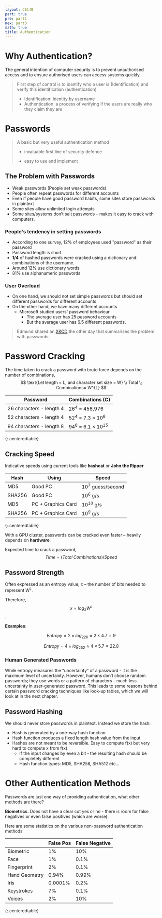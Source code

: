 ```yaml
---
layout: CS140
part: true
pre: part1
nex: part3
math: true
title: Authentication
---
```


# Why Authentication?

The general intention of computer security is to prevent unauthorised access and to ensure authorised users can access systems quickly.

> First step of control is to identify who a user is (Identification) and verify this identification (authentication)
>
> - Identification: Identity by username
> - Authentication: a process of verifying if the users are really who they claim they are

# Passwords

> A basic but very useful authentication method
>
> - invaluable first line of security defence
>
> - easy to use and implement


## The Problem with Passwords

- Weak passwords (People set weak passwords)
- People often repeat passwords for different accounts
- Even if people have good password habits, some sites store passwords in plaintext
- Some sites allow unlimited login attempts
- Some sites/systems don’t salt passwords – makes it easy to crack with computers.

### People's tendency in setting passwords

- According to one survey, 12% of employees used "password" as their password
- Password length is short 
- **1/4** of hashed passwords were cracked using a dictionary and combinations of the username. 
- Around 12% use dictionary words
- 81% use alphanumeric passwords

### User Overload

- On one hand, we should not set simple passwords but should set different passwords for different accounts
- On the other hand, we have many different accounts
  - Microsoft studied users' password behaviour
    - The average user has 25 password accounts
    - But the average user has 6.5 different passwords.

<blockquote class="extra" markdown="span">
    Edmund shared an <a href="https://xkcd.com/936/">XKCD</a> the other day that summarises the problem with passwords.
</blockquote>

# Password Cracking

The time taken to crack a password with brute force depends on the number of combinations,
$$
\text{Let length = L, and character set size = W} \\
Total \; Combinations= W^{L}
$$

| Password                 | Combinations (C)                             |
| ------------------------ | -------------------------------------------- |
| 26 characters - length 4 | 26<sup>4</sup> = 456,976                     |
| 52 characters - length 4 | 52<sup>4</sup> = 7.3 &times; 10<sup>6</sup>  |
| 94 characters - length 8 | 94<sup>8</sup> = 6.1 &times; 10<sup>15</sup> |
{:.centeredtable}

## Cracking Speed

Indicative speeds using current tools like **hashcat** or **John the Ripper**

| Hash   | Using              | Speed                       |
| ------ | ------------------ | --------------------------- |
| MD5    | Good PC            | 10<sup>7</sup> guess/second |
| SHA256 | Good PC            | 10<sup>6</sup> g/s          |
| MD5    | PC + Graphics Card | 10<sup>10</sup> g/s         |
| SHA256 | PC + Graphics Card | 10<sup>9</sup> g/s          |
{:.centeredtable}

With a GPU cluster, passwords can be cracked even faster – heavily depends on **hardware**.

Expected time to crack a password, $$Time = (Total\; Combinations)/Speed$$

## Password Strength

Often expressed as an entropy value, *x* – the number of bits needed to represent W<sup>L</sup>. 

Therefore, $$x = log_2W^L$$.

**Examples**: 

$$Entropy = 2 \times log_226 \approx 2 \times 4.7 = 9$$

$$Entropy = 4 \times log_252 \approx 4\times 5.7 = 22.8$$

### Human Generated Passwords

While entropy measures the “uncertainty” of a password - it is the maximum level of uncertainty. However, humans don’t choose random passwords; they use words or a pattern of characters - much less uncertainty in user-generated password. This leads to some reasons behind certain password cracking techniques like look-up tables, which we will look at in the next chapter. 

## Password Hashing

We should never store passwords in plaintext. Instead we store the hash:

- Hash is generated by a one-way hash function
- Hash function produces a fixed length hash value from the input
- Hashes are not meant to be reversible. Easy to compute f(x) but very hard to compute x from f(x). 
  - If the input changes by even a bit - the resulting hash should be completely different
  - Hash function types: MD5, SHA256, SHA512 etc...

# Other Authentication Methods

Passwords are just one way of providing authentication, what other methods are there?

**Biometrics.** Does not have a clear cut yes or no - there is room for false negatives or even false positives (which are worse).

Here are some statistics on the various  non-password authentication methods 

|               | False Pos | False Negative |
| ------------- | --------- | -------------- |
| Biometric     | 1%        | 10%            |
| Face          | 1%        | 0.1%           |
| Fingerprint   | 2%        | 0.1%           |
| Hand Geometry | 0.94%     | 0.99%          |
| Iris          | 0.0001%   | 0.2%           |
| Keystrokes    | 7%        | 0.1%           |
| Voices        | 2%        | 10%            |
{:.centeredtable}	